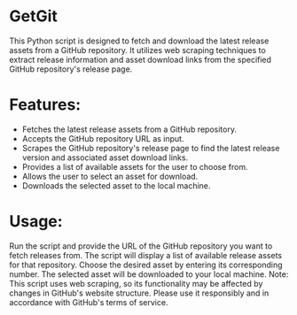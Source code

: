 # GetGit
This Python script is designed to fetch and download the latest release assets from a GitHub repository. It utilizes web scraping techniques to extract release information and asset download links from the specified GitHub repository's release page.

Features:
=====

* Fetches the latest release assets from a GitHub repository.
* Accepts the GitHub repository URL as input.
* Scrapes the GitHub repository's release page to find the latest release version and associated asset download links.
* Provides a list of available assets for the user to choose from.
* Allows the user to select an asset for download.
* Downloads the selected asset to the local machine.


Usage:
=====

Run the script and provide the URL of the GitHub repository you want to fetch releases from.
The script will display a list of available release assets for that repository.
Choose the desired asset by entering its corresponding number.
The selected asset will be downloaded to your local machine.
Note: This script uses web scraping, so its functionality may be affected by changes in GitHub's website structure. Please use it responsibly and in accordance with GitHub's terms of service.
